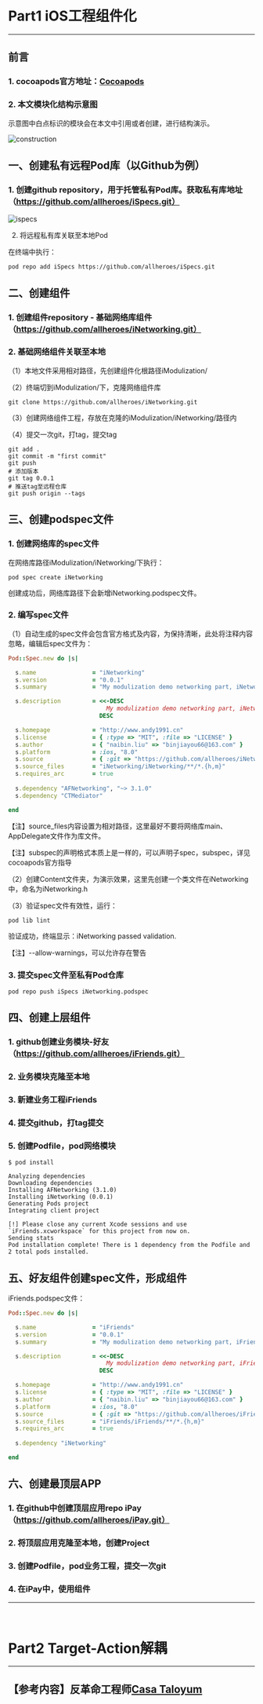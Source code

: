 <a id="top" name="top"></a>

# Part1 iOS工程组件化

<hr>

## 前言

### 1. cocoapods官方地址：[Cocoapods](https://guides.cocoapods.org/)

### 2. 本文模块化结构示意图

示意图中白点标识的模块会在本文中引用或者创建，进行结构演示。

![construction](../resources/images/modulization/construction.png)



## 一、创建私有远程Pod库（以Github为例）

### 1. 创建github repository，用于托管私有Pod库。获取私有库地址（https://github.com/allheroes/iSpecs.git）

![ispecs](../resources/images/modulization/ispecs.png)

2. 将远程私有库关联至本地Pod

在终端中执行：

```shell
pod repo add iSpecs https://github.com/allheroes/iSpecs.git
```



## 二、创建组件

### 1. 创建组件repository - 基础网络库组件（https://github.com/allheroes/iNetworking.git）

### 2. 基础网络组件关联至本地

（1）本地文件采用相对路径，先创建组件化根路径iModulization/

（2）终端切到iModulization/下，克隆网络组件库

```shell
git clone https://github.com/allheroes/iNetworking.git
```

（3）创建网络组件工程，存放在克隆的iModulization/iNetworking/路径内

（4）提交一次git，打tag，提交tag

```shell
git add .
git commit -m "first commit"
git push
# 添加版本
git tag 0.0.1
# 推送tag至远程仓库
git push origin --tags
```



## 三、创建podspec文件

### 1. 创建网络库的spec文件

在网络库路径iModulization/iNetworking/下执行：

```shell
pod spec create iNetworking
```

创建成功后，网络库路径下会新增iNetworking.podspec文件。

### 2. 编写spec文件

（1）自动生成的spec文件会包含官方格式及内容，为保持清晰，此处将注释内容忽略，编辑后spec文件为：

```ruby
Pod::Spec.new do |s|

  s.name                = "iNetworking"
  s.version             = "0.0.1"
  s.summary             = "My modulization demo networking part, iNetworking."

  s.description         = <<-DESC
                            My modulization demo networking part, iNetworking. Good luck to me.
                          DESC

  s.homepage            = "http://www.andy1991.cn"
  s.license             = { :type => "MIT", :file => "LICENSE" }
  s.author              = { "naibin.liu" => "binjiayou66@163.com" }
  s.platform            = :ios, "8.0"
  s.source              = { :git => "https://github.com/allheroes/iNetworking.git", :tag => "#{s.version}" }
  s.source_files        = "iNetworking/iNetworking/**/*.{h,m}"
  s.requires_arc        = true
  
  s.dependency "AFNetworking", "~> 3.1.0" 
  s.dependency "CTMediator"

end
```

【注】source_files内容设置为相对路径，这里最好不要将网络库main、AppDelegate文件作为库文件。

【注】subspec的声明格式本质上是一样的，可以声明子spec，subspec，详见cocoapods官方指导

（2）创建Content文件夹，为演示效果，这里先创建一个类文件在iNetworking中，命名为iNetworking.h

（3）验证spec文件有效性，运行：

```shell
pod lib lint
```

验证成功，终端显示：iNetworking passed validation.

【注】--allow-warnings，可以允许存在警告

### 3. 提交spec文件至私有Pod仓库

```shell
pod repo push iSpecs iNetworking.podspec
```



## 四、创建上层组件

### 1. github创建业务模块-好友（https://github.com/allheroes/iFriends.git）

### 2. 业务模块克隆至本地

### 3. 新建业务工程iFriends

### 4. 提交github，打tag提交

### 5. 创建Podfile，pod网络模块

```shell
$ pod install

Analyzing dependencies
Downloading dependencies
Installing AFNetworking (3.1.0)
Installing iNetworking (0.0.1)
Generating Pods project
Integrating client project

[!] Please close any current Xcode sessions and use `iFriends.xcworkspace` for this project from now on.
Sending stats
Pod installation complete! There is 1 dependency from the Podfile and 2 total pods installed.
```



## 五、好友组件创建spec文件，形成组件

 iFriends.podspec文件：

```ruby
Pod::Spec.new do |s|

  s.name                = "iFriends"
  s.version             = "0.0.1"
  s.summary             = "My modulization demo networking part, iFriends."

  s.description         = <<-DESC
                            My modulization demo networking part, iFriends. Good luck to me.
                          DESC

  s.homepage            = "http://www.andy1991.cn"
  s.license             = { :type => "MIT", :file => "LICENSE" }
  s.author              = { "naibin.liu" => "binjiayou66@163.com" }
  s.platform            = :ios, "8.0"
  s.source              = { :git => "https://github.com/allheroes/iFriends.git", :tag => "#{s.version}" }
  s.source_files        = "iFriends/iFriends/**/*.{h,m}"
  s.requires_arc        = true
  
  s.dependency "iNetworking"

end
```



## 六、创建最顶层APP

### 1. 在github中创建顶层应用repo iPay（https://github.com/allheroes/iPay.git）

### 2. 将顶层应用克隆至本地，创建Project

### 3. 创建Podfile，pod业务工程，提交一次git

### 4. 在iPay中，使用组件

<hr>

<br>

# Part2 Target-Action解耦

<hr>

## 【参考内容】反革命工程师[Casa Taloyum](https://casatwy.com/)